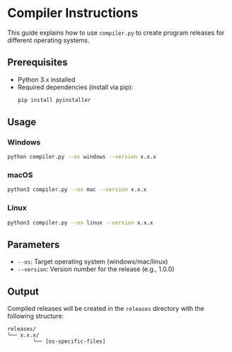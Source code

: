 # Compiler Instructions

This guide explains how to use `compiler.py` to create program releases for different operating systems.

## Prerequisites

- Python 3.x installed
- Required dependencies (install via pip):
    ```bash
    pip install pyinstaller
    ```

## Usage

### Windows
```bash
python compiler.py --os windows --version x.x.x
```

### macOS
```bash
python3 compiler.py --os mac --version x.x.x
```

### Linux
```bash
python3 compiler.py --os linux --version x.x.x
```

## Parameters

- `--os`: Target operating system (windows/mac/linux)
- `--version`: Version number for the release (e.g., 1.0.0)

## Output

Compiled releases will be created in the `releases` directory with the following structure:
```
releases/
└── x.x.x/
        └── [os-specific-files]
```